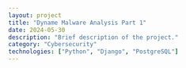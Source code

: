 ```yaml
---
layout: project
title: "Dyname Malware Analysis Part 1"
date: 2024-05-30
description: "Brief description of the project."
category: "Cybersecurity"
technologies: ["Python", "Django", "PostgreSQL"]
---
```

